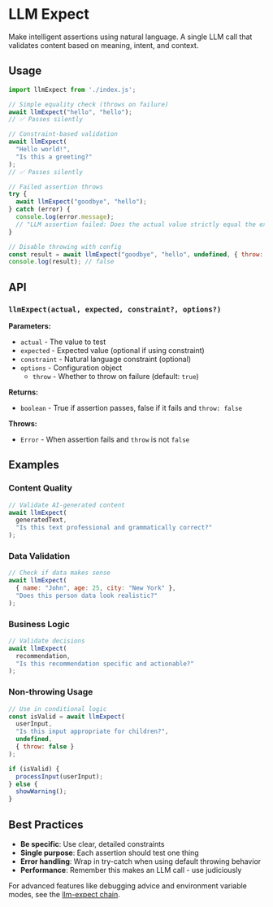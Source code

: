 # LLM Expect

Make intelligent assertions using natural language. A single LLM call that validates content based on meaning, intent, and context.

## Usage

```javascript
import llmExpect from './index.js';

// Simple equality check (throws on failure)
await llmExpect("hello", "hello");
// ✅ Passes silently

// Constraint-based validation
await llmExpect(
  "Hello world!",
  "Is this a greeting?"
);
// ✅ Passes silently

// Failed assertion throws
try {
  await llmExpect("goodbye", "hello");
} catch (error) {
  console.log(error.message);
  // "LLM assertion failed: Does the actual value strictly equal the expected value?"
}

// Disable throwing with config
const result = await llmExpect("goodbye", "hello", undefined, { throw: false });
console.log(result); // false
```

## API

### `llmExpect(actual, expected, constraint?, options?)`

**Parameters:**
- `actual` - The value to test
- `expected` - Expected value (optional if using constraint)
- `constraint` - Natural language constraint (optional)
- `options` - Configuration object
  - `throw` - Whether to throw on failure (default: `true`)

**Returns:**
- `boolean` - True if assertion passes, false if it fails and `throw: false`

**Throws:**
- `Error` - When assertion fails and `throw` is not `false`

## Examples

### Content Quality
```javascript
// Validate AI-generated content
await llmExpect(
  generatedText,
  "Is this text professional and grammatically correct?"
);
```

### Data Validation
```javascript
// Check if data makes sense
await llmExpect(
  { name: "John", age: 25, city: "New York" },
  "Does this person data look realistic?"
);
```

### Business Logic
```javascript
// Validate decisions
await llmExpect(
  recommendation,
  "Is this recommendation specific and actionable?"
);
```

### Non-throwing Usage
```javascript
// Use in conditional logic
const isValid = await llmExpect(
  userInput,
  "Is this input appropriate for children?",
  undefined,
  { throw: false }
);

if (isValid) {
  processInput(userInput);
} else {
  showWarning();
}
```

## Best Practices

- **Be specific**: Use clear, detailed constraints
- **Single purpose**: Each assertion should test one thing
- **Error handling**: Wrap in try-catch when using default throwing behavior
- **Performance**: Remember this makes an LLM call - use judiciously

For advanced features like debugging advice and environment variable modes, see the [llm-expect chain](../../chains/llm-expect/).